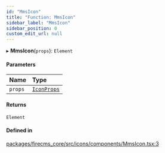 ```yaml
---
id: "MmsIcon"
title: "Function: MmsIcon"
sidebar_label: "MmsIcon"
sidebar_position: 0
custom_edit_url: null
---
```


▸ **MmsIcon**(`props`): `Element`

#### Parameters

| Name | Type |
| :------ | :------ |
| `props` | [`IconProps`](../types/IconProps.md) |

#### Returns

`Element`

#### Defined in

[packages/firecms_core/src/icons/components/MmsIcon.tsx:3](https://github.com/FireCMSco/firecms/blob/d45f3739/packages/firecms_core/src/icons/components/MmsIcon.tsx#L3)
